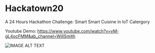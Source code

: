 # Hackatown20
A 24 Hours Hackathon Challenge: Smart Smart Cuisine in IoT Catergory

Youtube Demo: https://www.youtube.com/watch?v=vM-gL4ocFMM&ab_channel=WillSmith

![IMAGE ALT TEXT](http://img.youtube.com/vi/vM-gL4ocFMM/0.jpg)
